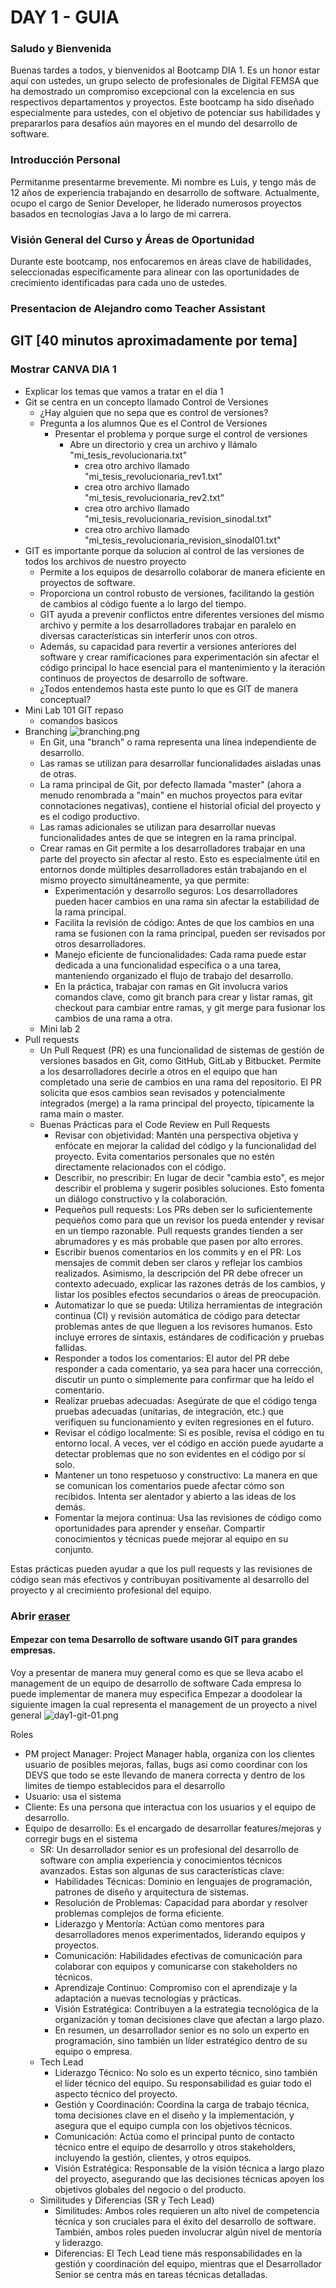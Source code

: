 # DAY 1 - GUIA

### Saludo y Bienvenida
Buenas tardes a todos, y bienvenidos al Bootcamp DIA 1. 
Es un honor estar aquí con ustedes, un grupo selecto de profesionales de Digital FEMSA que ha demostrado un compromiso excepcional con la excelencia en sus respectivos departamentos 
y proyectos. Este bootcamp ha sido diseñado especialmente para ustedes, con el objetivo de potenciar sus habilidades y prepararlos para desafíos aún mayores en el mundo del desarrollo de software.

### Introducción Personal
Permitanme presentarme brevemente. Mi nombre es Luis, y tengo más de 12 años de experiencia trabajando en desarrollo de software. 
Actualmente, ocupo el cargo de Senior Developer, he liderado numerosos proyectos basados en tecnologías Java a lo largo de mi carrera. 

### Visión General del Curso y Áreas de Oportunidad
Durante este bootcamp, nos enfocaremos en áreas clave de habilidades, seleccionadas específicamente para alinear con las oportunidades de crecimiento identificadas para cada uno de ustedes.

### Presentacion de Alejandro como Teacher Assistant

## GIT [40 minutos aproximadamente por tema]

### Mostrar CANVA DIA 1
- Explicar los temas que vamos a tratar en el día 1
- Git se centra en un concepto llamado Control de Versiones
  - ¿Hay alguien que no sepa que es control de versiones?
  - Pregunta a los alumnos Que es el Control de Versiones
    - Presentar el problema y porque surge el control de versiones
      - Abre un directorio y crea un archivo y llámalo "mi_tesis_revolucionaria.txt"
        - crea otro archivo llamado "mi_tesis_revolucionaria_rev1.txt"
        - crea otro archivo llamado "mi_tesis_revolucionaria_rev2.txt"
        - crea otro archivo llamado "mi_tesis_revolucionaria_revision_sinodal.txt"
        - crea otro archivo llamado "mi_tesis_revolucionaria_revision_sinodal01.txt"
- GIT es importante porque da solucion al control de las versiones de todos los archivos de nuestro proyecto 
  - Permite a los equipos de desarrollo colaborar de manera eficiente en proyectos de software. 
  - Proporciona un control robusto de versiones, facilitando la gestión de cambios al código fuente a lo largo del tiempo. 
  - GIT ayuda a prevenir conflictos entre diferentes versiones del mismo archivo y permite a los desarrolladores trabajar en paralelo en diversas características sin interferir unos con otros. 
  - Además, su capacidad para revertir a versiones anteriores del software y crear ramificaciones para experimentación sin afectar el código principal lo hace esencial para el mantenimiento y la iteración continuos de proyectos de desarrollo de software.
  - ¿Todos entendemos hasta este punto lo que es GIT de manera conceptual?
- Mini Lab 101 GIT repaso
  - comandos basicos
- Branching
  ![branching.png](branching.png)
  - En Git, una "branch" o rama representa una línea independiente de desarrollo. 
  - Las ramas se utilizan para desarrollar funcionalidades aisladas unas de otras. 
  - La rama principal de Git, por defecto llamada "master" (ahora a menudo renombrada a "main" en muchos proyectos para evitar connotaciones negativas), contiene el historial oficial del proyecto y es el codigo productivo. 
  - Las ramas adicionales se utilizan para desarrollar nuevas funcionalidades antes de que se integren en la rama principal.
  - Crear ramas en Git permite a los desarrolladores trabajar en una parte del proyecto sin afectar al resto. Esto es especialmente útil en entornos donde múltiples desarrolladores están trabajando en el mismo proyecto simultáneamente, ya que permite:
    - Experimentación y desarrollo seguros: Los desarrolladores pueden hacer cambios en una rama sin afectar la estabilidad de la rama principal. 
    - Facilita la revisión de código: Antes de que los cambios en una rama se fusionen con la rama principal, pueden ser revisados por otros desarrolladores. 
    - Manejo eficiente de funcionalidades: Cada rama puede estar dedicada a una funcionalidad específica o a una tarea, manteniendo organizado el flujo de trabajo del desarrollo. 
    - En la práctica, trabajar con ramas en Git involucra varios comandos clave, como git branch para crear y listar ramas, git checkout para cambiar entre ramas, y git merge para fusionar los cambios de una rama a otra.
  - Mini lab 2
- Pull requests
  - Un Pull Request (PR) es una funcionalidad de sistemas de gestión de versiones basados en Git, como GitHub, GitLab y Bitbucket. Permite a los desarrolladores decirle a otros en el equipo que han completado una serie de cambios en una rama del repositorio. El PR solicita que esos cambios sean revisados y potencialmente integrados (merge) a la rama principal del proyecto, típicamente la rama main o master. 
  - Buenas Prácticas para el Code Review en Pull Requests 
    - Revisar con objetividad: Mantén una perspectiva objetiva y enfócate en mejorar la calidad del código y la funcionalidad del proyecto. Evita comentarios personales que no estén directamente relacionados con el código. 
    - Describir, no prescribir: En lugar de decir "cambia esto", es mejor describir el problema y sugerir posibles soluciones. Esto fomenta un diálogo constructivo y la colaboración. 
    - Pequeños pull requests: Los PRs deben ser lo suficientemente pequeños como para que un revisor los pueda entender y revisar en un tiempo razonable. Pull requests grandes tienden a ser abrumadores y es más probable que pasen por alto errores. 
    - Escribir buenos comentarios en los commits y en el PR: Los mensajes de commit deben ser claros y reflejar los cambios realizados. Asimismo, la descripción del PR debe ofrecer un contexto adecuado, explicar las razones detrás de los cambios, y listar los posibles efectos secundarios o áreas de preocupación. 
    - Automatizar lo que se pueda: Utiliza herramientas de integración continua (CI) y revisión automática de código para detectar problemas antes de que lleguen a los revisores humanos. Esto incluye errores de sintaxis, estándares de codificación y pruebas fallidas. 
    - Responder a todos los comentarios: El autor del PR debe responder a cada comentario, ya sea para hacer una corrección, discutir un punto o simplemente para confirmar que ha leído el comentario. 
    - Realizar pruebas adecuadas: Asegúrate de que el código tenga pruebas adecuadas (unitarias, de integración, etc.) que verifiquen su funcionamiento y eviten regresiones en el futuro. 
    - Revisar el código localmente: Si es posible, revisa el código en tu entorno local. A veces, ver el código en acción puede ayudarte a detectar problemas que no son evidentes en el código por sí solo. 
    - Mantener un tono respetuoso y constructivo: La manera en que se comunican los comentarios puede afectar cómo son recibidos. Intenta ser alentador y abierto a las ideas de los demás. 
    - Fomentar la mejora continua: Usa las revisiones de código como oportunidades para aprender y enseñar. Compartir conocimientos y técnicas puede mejorar al equipo en su conjunto.

Estas prácticas pueden ayudar a que los pull requests y las revisiones de código sean más efectivos y contribuyan positivamente al desarrollo del proyecto y al crecimiento profesional del equipo.

### Abrir [eraser](https://app.eraser.io/workspace/sK1AOs3JIK1Ysc5NQVzP)
#### Empezar con tema **Desarrollo de software usando GIT para grandes empresas.**
Voy a presentar de manera muy general como es que se lleva acabo el management de un equipo de desarrollo de software
Cada empresa lo puede implementar de manera muy especifica
Empezar a doodolear la siguiente imagen la cual representa el management de un proyecto a nivel general
![day1-git-01.png](day1-git-01.png)

Roles
- PM project Manager: Project Manager habla, organiza con los clientes usuario de posibles mejoras, fallas, bugs asi como coordinar con los DEVS que todo se este llevando de manera correcta y dentro de los limites de tiempo establecidos para el desarrollo
- Usuario: usa el sistema
- Cliente: Es una persona que interactua con los usuarios y el equipo de desarrollo.
- Equipo de desarrollo: Es el encargado de desarrollar features/mejoras y corregir bugs en el sistema
  - SR: Un desarrollador senior es un profesional del desarrollo de software con amplia experiencia y conocimientos técnicos avanzados. Estas son algunas de sus características clave:
    - Habilidades Técnicas: Dominio en lenguajes de programación, patrones de diseño y arquitectura de sistemas. 
    - Resolución de Problemas: Capacidad para abordar y resolver problemas complejos de forma eficiente. 
    - Liderazgo y Mentoría: Actúan como mentores para desarrolladores menos experimentados, liderando equipos y proyectos. 
    - Comunicación: Habilidades efectivas de comunicación para colaborar con equipos y comunicarse con stakeholders no técnicos. 
    - Aprendizaje Continuo: Compromiso con el aprendizaje y la adaptación a nuevas tecnologías y prácticas. 
    - Visión Estratégica: Contribuyen a la estrategia tecnológica de la organización y toman decisiones clave que afectan a largo plazo. 
    - En resumen, un desarrollador senior es no solo un experto en programación, sino también un líder estratégico dentro de su equipo o empresa.
  - Tech Lead
    - Liderazgo Técnico: No solo es un experto técnico, sino también el líder técnico del equipo. Su responsabilidad es guiar todo el aspecto técnico del proyecto.
    - Gestión y Coordinación: Coordina la carga de trabajo técnica, toma decisiones clave en el diseño y la implementación, y asegura que el equipo cumpla con los objetivos técnicos.
    - Comunicación: Actúa como el principal punto de contacto técnico entre el equipo de desarrollo y otros stakeholders, incluyendo la gestión, clientes, y otros equipos.
    - Visión Estratégica: Responsable de la visión técnica a largo plazo del proyecto, asegurando que las decisiones técnicas apoyen los objetivos globales del negocio o del producto.
  - Similitudes y Diferencias (SR y Tech Lead)
    - Similitudes: Ambos roles requieren un alto nivel de competencia técnica y son cruciales para el éxito del desarrollo de software. También, ambos roles pueden involucrar algún nivel de mentoría y liderazgo. 
    - Diferencias: El Tech Lead tiene más responsabilidades en la gestión y coordinación del equipo, mientras que el Desarrollador Senior se centra más en tareas técnicas detalladas.